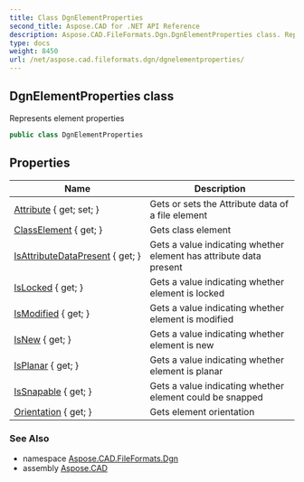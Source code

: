 ```yaml
---
title: Class DgnElementProperties
second_title: Aspose.CAD for .NET API Reference
description: Aspose.CAD.FileFormats.Dgn.DgnElementProperties class. Represents element properties
type: docs
weight: 8450
url: /net/aspose.cad.fileformats.dgn/dgnelementproperties/
---
```

## DgnElementProperties class

Represents element properties

```csharp
public class DgnElementProperties
```

## Properties

| Name | Description |
| --- | --- |
| [Attribute](../../aspose.cad.fileformats.dgn/dgnelementproperties/attribute/) { get; set; } | Gets or sets the Attribute data of a file element |
| [ClassElement](../../aspose.cad.fileformats.dgn/dgnelementproperties/classelement/) { get; } | Gets class element |
| [IsAttributeDataPresent](../../aspose.cad.fileformats.dgn/dgnelementproperties/isattributedatapresent/) { get; } | Gets a value indicating whether element has attribute data present |
| [IsLocked](../../aspose.cad.fileformats.dgn/dgnelementproperties/islocked/) { get; } | Gets a value indicating whether element is locked |
| [IsModified](../../aspose.cad.fileformats.dgn/dgnelementproperties/ismodified/) { get; } | Gets a value indicating whether element is modified |
| [IsNew](../../aspose.cad.fileformats.dgn/dgnelementproperties/isnew/) { get; } | Gets a value indicating whether element is new |
| [IsPlanar](../../aspose.cad.fileformats.dgn/dgnelementproperties/isplanar/) { get; } | Gets a value indicating whether element is planar |
| [IsSnapable](../../aspose.cad.fileformats.dgn/dgnelementproperties/issnapable/) { get; } | Gets a value indicating whether element could be snapped |
| [Orientation](../../aspose.cad.fileformats.dgn/dgnelementproperties/orientation/) { get; } | Gets element orientation |

### See Also

* namespace [Aspose.CAD.FileFormats.Dgn](../../aspose.cad.fileformats.dgn/)
* assembly [Aspose.CAD](../../)


